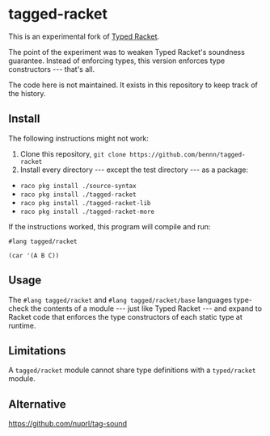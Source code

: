 tagged-racket
===

This is an experimental fork of [Typed Racket](https://github.com/racket/typed-racket).

The point of the experiment was to weaken Typed Racket's soundness guarantee.
Instead of enforcing types, this version enforces type constructors --- that's
all.

The code here is not maintained.
It exists in this repository to keep track of the history.


Install
---

The following instructions might not work:

1. Clone this repository, `git clone https://github.com/bennn/tagged-racket`
2. Install every directory --- except the test directory --- as a package:
  - `raco pkg install ./source-syntax`
  - `raco pkg install ./tagged-racket`
  - `raco pkg install ./tagged-racket-lib`
  - `raco pkg install ./tagged-racket-more`

If the instructions worked, this program will compile and run:

```
#lang tagged/racket

(car '(A B C))
```


Usage
---

The `#lang tagged/racket` and `#lang tagged/racket/base` languages type-check
 the contents of a module --- just like Typed Racket --- and expand to Racket
 code that enforces the type constructors of each static type at runtime.


Limitations
---

A `tagged/racket` module cannot share type definitions with a `typed/racket`
 module.


Alternative
---

<https://github.com/nuprl/tag-sound>


